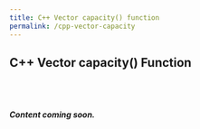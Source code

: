 ```yaml
---
title: C++ Vector capacity() function
permalink: /cpp-vector-capacity
---
```


## C++ Vector capacity() Function
<br/><br/>

#####  Content coming soon.

<br/><br/>
